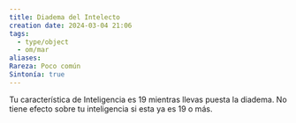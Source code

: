 ```yaml
---
title: Diadema del Intelecto
creation date: 2024-03-04 21:06
tags:
  - type/object
  - om/mar
aliases: 
Rareza: Poco común
Sintonía: true
---
```

Tu característica de Inteligencia es 19 mientras llevas puesta la diadema. No tiene efecto sobre tu inteligencia si esta ya es 19 o más.